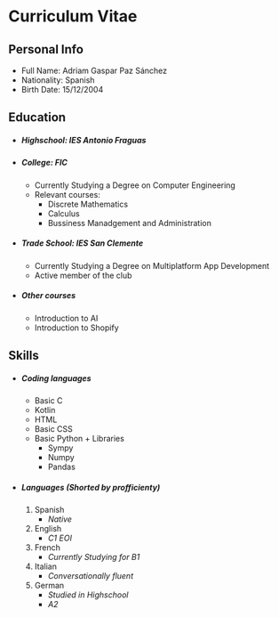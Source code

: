 # Curriculum Vitae 
## Personal Info
- Full Name: Adriam Gaspar Paz Sánchez
- Nationality: Spanish
- Birth Date: 15/12/2004
## Education
- ##### Highschool: IES Antonio Fraguas
- ##### College: FIC
    + Currently Studying a Degree on Computer Engineering
    + Relevant courses:
        + Discrete Mathematics
        + Calculus
        + Bussiness Manadgement and Administration
- ##### Trade School: IES San Clemente
    + Currently Studying a Degree on Multiplatform App Development
    + Active member of the club
- ##### Other courses
    + Introduction to AI
    + Introduction to Shopify

## Skills
- ##### Coding languages
    - Basic C
    - Kotlin
    - HTML
    - Basic CSS
    - Basic Python + Libraries
        + Sympy
        + Numpy
        + Pandas
- ##### Languages (Shorted by profficienty)
    1. Spanish 
        - _Native_
    1. English 
        - _C1 EOI_
    1. French 
        - _Currently Studying for B1_
    1. Italian 
        - _Conversationally fluent_
    1. German 
        - _Studied in Highschool_ 
        - _A2_


